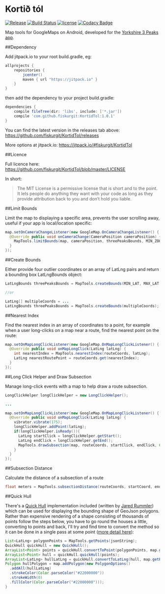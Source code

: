 # Kortið tól
[![Release](https://jitpack.io/v/fiskurgit/KortidTol.svg)](https://jitpack.io/#fiskurgit/KortidTol) [![Build Status](https://travis-ci.org/fiskurgit/KortidTol.svg?branch=master)](https://travis-ci.org/fiskurgit/KortidTol) [![license](https://img.shields.io/github/license/mashape/apistatus.svg?maxAge=2592000)](https://github.com/fiskurgit/KortidTol/blob/master/LICENSE) [![Codacy Badge](https://api.codacy.com/project/badge/Grade/a9f791f2fba04ae5905064680f5804a0)](https://www.codacy.com/app/fiskur/KortidTol?utm_source=github.com&amp;utm_medium=referral&amp;utm_content=fiskurgit/KortidTol&amp;utm_campaign=Badge_Grade)

Map tools for GoogleMaps on Android, developed for the [Yorkshire 3 Peaks app](https://play.google.com/store/apps/details?id=eu.fiskur.yorkshirethreepeaks).

##Dependency

Add jitpack.io to your root build.gradle, eg:

```groovy
allprojects {
    repositories {
        jcenter()
        maven { url "https://jitpack.io" }
    }
}
```

then add the dependency to your project build.gradle:

```groovy
dependencies {
    compile fileTree(dir: 'libs', include: ['*.jar'])
    compile 'com.github.fiskurgit:KortidTol:1.0.1'
}
```
You can find the latest version in the releases tab above: https://github.com/fiskurgit/KortidTol/releases

More options at jitpack.io: https://jitpack.io/#fiskurgit/KortidTol

##Licence

Full licence here: https://github.com/fiskurgit/KortidTol/blob/master/LICENSE

In short:

> The MIT License is a permissive license that is short and to the point. It lets people do anything they want with your code as long as they provide attribution back to you and don’t hold you liable.

##Limit Bounds

Limit the map to displaying a specific area, prevents the user scrolling away, useful if your app is local/location specific:

```java
map.setOnCameraChangeListener(new GoogleMap.OnCameraChangeListener() {
  @Override public void onCameraChange(CameraPosition cameraPosition) {
    MapTools.limitBounds(map, cameraPosition, threePeaksBounds, MIN_ZOOM);
  }
});
```

##Create Bounds

Either provide four outlier coordinates or an array of LatLng pairs and return a bounding box LatLngBounds object:

```java
LatLngBounds threePeaksBounds = MapTools.createBounds(MIN_LAT, MAX_LAT, MIN_LON, MAX_LON);

//or

LatLng[] multipleCoords = ...
LatLngBounds threePeaksBounds = MapTools.createBounds(multipleCoords);
```

##Nearest Index

Find the nearest index in an array of coordinates to a point, for example when a user long-clicks on a map near a route, find the nearest point on the route:

```java
map.setOnMapLongClickListener(new GoogleMap.OnMapLongClickListener() {
  @Override public void onMapLongClick(LatLng latLng) {
    int nearestIndex = MapTools.nearestIndex(routeCoords, latLng);
    LatLng nearestRoutePoint = routeCoords.get(nearestIndex);
  }
});
```

##Long Click Helper and Draw Subsection

Manage long-click events with a map to help draw a route subsection.

```java
LongClickHelper longClickHelper = new LongClickHelper();

...

map.setOnMapLongClickListener(new GoogleMap.OnMapLongClickListener() {
  @Override public void onMapLongClick(LatLng latLng) {
    vibrator.vibrate(175);
    longClickHelper.addPoint(latLng);
    if(longClickHelper.isReady()){
      LatLng startClick = longClickHelper.getStart();
      LatLng endClick = longClickHelper.getEnd();
      MapTools.drawSubsection(map, routeCoords, startClick, endClick, Color.parseColor("#ff00cc"));
    }
  }
});
```

##Subsection Distance

Calculate the distance of a subsection of a route

```java
float meters = MapTools.subsectionDistance(routeCoords, startCoord, endCoord);
```

##Quick Hull

There's a [Quick Hull](https://en.wikipedia.org/wiki/Quickhull) implementation included (written by [Jared Rummler](http://jaredrummler.com/2014/11/13/android-bitmaps-convex-hull/)) which can be used for displaying the bounding shape of GeoJson polygons. Rather than expensive rendering of a shape consisting of thousands of points follow the steps below, you have to go round the houses a little, converting to points and back, I'll try and find time to convert the method so it can be done in a single pass at some point ([more detail here](http://fiskur.eu/markdown/2015-11-13-getting-a-convex-hull-from-geojson.md)):

```java
List<LatLng> polygonPoints = MapTools.getPoints(jsonString);
QuickHull quickHull = new QuickHull();
ArrayList<Point> points = quickHull.convertToPoint(polygonPoints, map.getProjection());
ArrayList<Point> hull = quickHull.quickHull(points);
ArrayList<LatLng> hullLatLng = quickHull.convertToLatLng(hull, map.getProjection());
Polygon hullPolygon = map.addPolygon(new PolygonOptions()
  .addAll(hullLatLng)
  .strokeColor(Color.parseColor("#22000000"))
  .strokeWidth(0)
  .fillColor(Color.parseColor("#22000000")));
}

```
